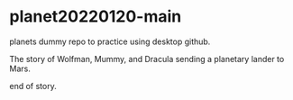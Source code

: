# planet20220120-main
 planets dummy repo to practice using desktop github.

The story of Wolfman, Mummy, and Dracula sending a planetary lander to Mars.

end of story.
